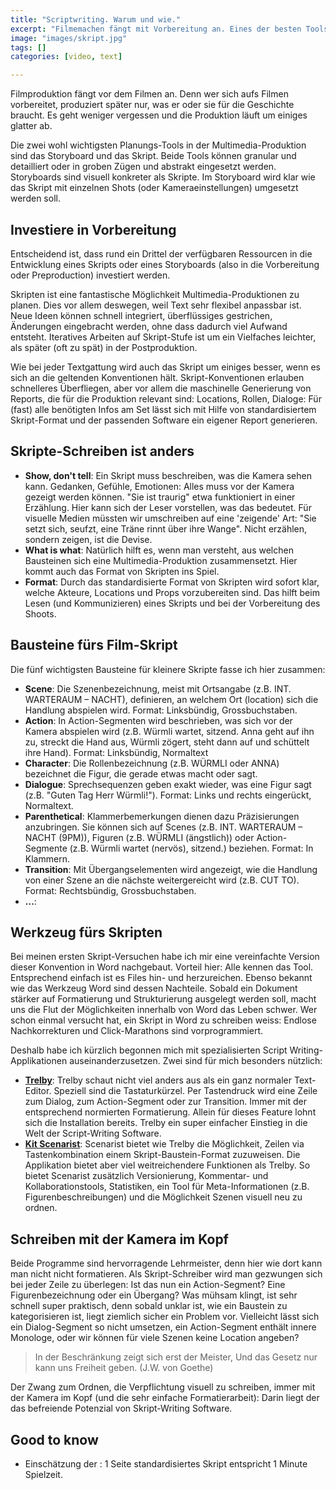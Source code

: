 ```yaml
---
title: "Scriptwriting. Warum und wie."
excerpt: "Filmemachen fängt mit Vorbereitung an. Eines der besten Tools dazu ist ein Skript. Hier sind meine Erfahrungen zum Thema."
image: "images/skript.jpg"
tags: []
categories: [video, text]

---
```


Filmproduktion fängt vor dem Filmen an. Denn wer sich aufs Filmen vorbereitet, produziert später nur, was er oder sie für die Geschichte braucht. Es geht weniger vergessen und die Produktion läuft um einiges glatter ab.

Die zwei wohl wichtigsten Planungs-Tools in der Multimedia-Produktion sind das Storyboard und das Skript. Beide Tools können granular und detailliert oder in groben Zügen und abstrakt eingesetzt werden. Storyboards sind visuell konkreter als Skripte. Im Storyboard wird klar wie das Skript mit einzelnen Shots (oder Kameraeinstellungen) umgesetzt werden soll.

## Investiere in Vorbereitung

Entscheidend ist, dass rund ein Drittel der verfügbaren Ressourcen in die Entwicklung eines Skripts oder eines Storyboards (also in die Vorbereitung oder Preproduction) investiert werden.

Skripten ist eine fantastische Möglichkeit Multimedia-Produktionen zu planen. Dies vor allem deswegen, weil Text sehr flexibel anpassbar ist. Neue Ideen können schnell integriert, überflüssiges gestrichen, Änderungen eingebracht werden, ohne dass dadurch viel Aufwand entsteht. Iteratives Arbeiten auf Skript-Stufe ist um ein Vielfaches leichter, als später (oft zu spät) in der Postproduktion.

Wie bei jeder Textgattung wird auch das Skript um einiges besser, wenn es sich an die geltenden Konventionen hält. Skript-Konventionen erlauben schnelleres Überfliegen, aber vor allem die maschinelle Generierung von Reports, die für die Produktion relevant sind: Locations, Rollen, Dialoge: Für (fast) alle benötigten Infos am Set lässt sich mit Hilfe von standardisiertem Skript-Format und der passenden Software ein eigener Report generieren.

## Skripte-Schreiben ist anders

- **Show, don't tell**: Ein Skript muss beschreiben, was die Kamera sehen kann. Gedanken, Gefühle, Emotionen: Alles muss vor der Kamera gezeigt werden können. "Sie ist traurig" etwa funktioniert in einer Erzählung. Hier kann sich der Leser vorstellen, was das bedeutet. Für visuelle Medien müssten wir umschreiben auf eine 'zeigende' Art: "Sie setzt sich, seufzt, eine Träne rinnt über ihre Wange". Nicht erzählen, sondern zeigen, ist die Devise.
- **What is what**: Natürlich hilft es, wenn man versteht, aus welchen Bausteinen sich eine Multimedia-Produktion zusammensetzt. Hier kommt auch das Format von Skripten ins Spiel.
- **Format**: Durch das standardisierte Format von Skripten wird sofort klar, welche Akteure, Locations und Props vorzubereiten sind. Das hilft beim Lesen (und Kommunizieren) eines Skripts und bei der Vorbereitung des Shoots.

## Bausteine fürs Film-Skript

Die fünf wichtigsten Bausteine für kleinere Skripte fasse ich hier zusammen:

- **Scene**: Die Szenenbezeichnung, meist mit Ortsangabe (z.B. INT. WARTERAUM – NACHT), definieren, an welchem Ort (location) sich die Handlung abspielen wird. Format: Linksbündig, Grossbuchstaben.
- **Action**: In Action-Segmenten wird beschrieben, was sich vor der Kamera abspielen wird (z.B. Würmli wartet, sitzend. Anna geht auf ihn zu, streckt die Hand aus, Würmli zögert, steht dann auf und schüttelt ihre Hand). Format: Linksbündig, Normaltext
- **Character**: Die Rollenbezeichnung (z.B. WÜRMLI oder ANNA) bezeichnet die Figur, die gerade etwas macht oder sagt.
- **Dialogue**: Sprechsequenzen geben exakt wieder, was eine Figur sagt (z.B. "Guten Tag Herr Würmli!"). Format: Links und rechts eingerückt, Normaltext.
- **Parenthetical**: Klammerbemerkungen dienen dazu Präzisierungen anzubringen. Sie können sich auf Scenes (z.B. INT. WARTERAUM – NACHT (9PM)), Figuren (z.B. WÜRMLI (ängstlich)) oder Action-Segmente (z.B. Würmli wartet (nervös), sitzend.) beziehen. Format: In Klammern.
- **Transition**: Mit Übergangselementen wird angezeigt, wie die Handlung von einer Szene an die nächste weitergereicht wird (z.B. CUT TO). Format: Rechtsbündig, Grossbuchstaben.
- **...**: 

## Werkzeug fürs Skripten

Bei meinen ersten Skript-Versuchen habe ich mir eine vereinfachte Version dieser Konvention in Word nachgebaut. Vorteil hier: Alle kennen das Tool. Entsprechend einfach ist es Files hin- und herzureichen. Ebenso bekannt wie das Werkzeug Word sind dessen Nachteile. Sobald ein Dokument stärker auf Formatierung und Strukturierung ausgelegt werden soll, macht uns die Flut der Möglichkeiten innerhalb von Word das Leben schwer. Wer schon einmal versucht hat, ein Skript in Word zu schreiben weiss: Endlose Nachkorrekturen und Click-Marathons sind vorprogrammiert.

Deshalb habe ich kürzlich begonnen mich mit spezialisierten Script Writing-Applikationen auseinanderzusetzen. Zwei sind für mich besonders nützlich:

- **[Trelby](https://www.trelby.org/)**: Trelby schaut nicht viel anders aus als ein ganz normaler Text-Editor. Speziell sind die Tastaturkürzel. Per Tastendruck wird eine Zeile zum Dialog, zum Action-Segment oder zur Transition. Immer mit der entsprechend normierten Formatierung. Allein für dieses Feature lohnt sich die Installation bereits. Trelby ein super einfacher Einstieg in die Welt der Script-Writing Software.
- [**Kit Scenarist**](https://kitscenarist.ru/en/index.html): Scenarist bietet wie Trelby die Möglichkeit, Zeilen via Tastenkombination einem Skript-Baustein-Format zuzuweisen. Die Applikation bietet aber viel weitreichendere Funktionen als Trelby. So bietet Scenarist zusätzlich Versionierung, Kommentar- und Kollaborationstools, Statistiken, ein Tool für Meta-Informationen (z.B. Figurenbeschreibungen) und die Möglichkeit Szenen visuell neu zu ordnen.

## Schreiben mit der Kamera im Kopf

Beide Programme sind hervorragende Lehrmeister, denn hier wie dort kann man nicht nicht formatieren. Als Skript-Schreiber wird man gezwungen sich bei jeder Zeile zu überlegen: Ist das nun ein Action-Segment? Eine Figurenbezeichnung oder ein Übergang? Was mühsam klingt, ist sehr schnell super praktisch, denn sobald unklar ist, wie ein Baustein zu kategorisieren ist, liegt ziemlich sicher ein Problem vor. Vielleicht lässt sich ein Dialog-Segment so nicht umsetzen, ein Action-Segment enthält innere Monologe, oder wir können für viele Szenen keine Location angeben?

> In der Beschränkung zeigt sich erst der Meister,
> Und das Gesetz nur kann uns Freiheit geben. (J.W. von Goethe)

Der Zwang zum Ordnen, die Verpflichtung visuell zu schreiben, immer mit der Kamera im Kopf (und die sehr einfache Formatierarbeit): Darin liegt der das befreiende Potenzial von Skript-Writing Software.

## Good to know

- Einschätzung der : 1 Seite standardisiertes Skript entspricht 1 Minute Spielzeit.

